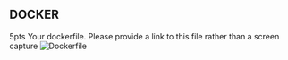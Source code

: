 ## DOCKER
5pts Your dockerfile. Please provide a link to this file rather than a screen capture
![Dockerfile](https://github.com/salemij93/SE_441_HW8/blob/master/Dockerfile)
